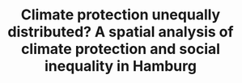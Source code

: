 ---
id: klimaschutz
title: "Climate protection unequally distributed? A spatial analysis of climate protection and social inequality in Hamburg"
title_project: "Climate protection unequally distributed? A spatial analysis of climate protection and social inequality in Hamburg"
title_short: "Klimaschutz"
period: "Oct 24 – Sep 25 (12 months)" 
round: "4"
lecture2go: "70598"
uhh_url: "https://www.hcl.uni-hamburg.de/ddlitlab/data-literacy-studierendenprojekte/vierte-foerderrunde/klimaschutz.html"
students: "Timon Kollhoff, Moritz Rosenboom, Jasmin Baghiana"
mentor: "Jessica Haak"
text: |
    Surveys on climate change show that support for climate protection is related to a person's sociodemographic characteristics. The lower the income and education, the less they view climate change as an urgent problem, the less they participate in climate protection, and the less they see it as necessary. As a student group, we suspect that not only individual characteristics and factors such as unfair cost distribution play a role here, but also spatially unevenly distributed climate protection projects within a city. In our project, we are therefore using Hamburg as an example to reconstruct where climate protection projects are taking place and whether the distribution is systematically related to the social structure of Hamburg's districts. Our results can contribute to making Hamburg's climate policy more socially just and thus promote the acceptance of climate protection.

    Overall, climate change is perceived by the vast majority as a significant threat. In a recent Eurobarometer survey, 93% of all Europeans stated that climate change is a "very serious" to "fairly serious" problem for the world [1, p. 23]. More than half (58%) believe that the transition to a green economy should be accelerated [1, p. 23].

    Despite this broad recognition of the danger, noticeable differences emerge depending on the socioeconomic status of the respondents. It is striking that the more educated and wealthy a person is, and the higher they rate themselves socially, the more likely they are to classify climate change as a major problem. Conversely, hunger, poverty, and the economic situation are identified as the main problems by less educated and wealthy persons [1, pp. 14, 22]. The same pattern is evident in private climate protection measures, such as increased recycling, less meat consumption, and attitudes toward institutional climate protection measures. The lower the social status, the less initiative is taken to combat climate change, and the lower the acceptance and perceived necessity of a variety of measures, especially the energy transition [1].

    In our research project, we address this connection between climate protection projects and the participation, acceptance, and perceived necessity of climate protection, depending on socioeconomic status. We suspect that social differences in support for climate protection can be exacerbated not only by individual characteristics [5], unequal cost distribution, and the (perceived) burden on different actors [2], but also by local differences in the implementation of climate protection projects within a city. We assume that socially disadvantaged people are on average less supportive of climate protection because they may not have sufficient exposure to it in their immediate environment. Initial research results point to a positive correlation between the acceptance of climate protection measures and their actual implementation locally, as well as to “spatial diffusion processes” between neighboring districts [3, p. 20]. If it can also be assumed that participation, acceptance, and perceived necessity of climate protection at the individual level depend on a person's socioeconomic status [1, pp. 14, 22], then it can also be concluded at the context level that climate protection projects are socially unequally distributed locally, as evidenced by the fact that people with low social status are, on average, less supportive of climate protection. This can presumably have an even stronger effect when, as in Hamburg, socially disadvantaged areas are concentrated, mostly spatially separated from areas with a very high social status [4, p. 18].

    Our research project aims to analyze how climate protection differs between Hamburg's districts and whether the distribution of climate protection projects correlates with the social structure of the districts. To this end, we are pursuing the following research questions:

    - Where are climate protection projects being implemented in Hamburg?
    - To what extent do climate protection projects implemented by different actors (city/civil society) differ in their spatial location?
    - How is the social structure of a district related to the climate protection projects implemented there?
    - What implications arise from the (un)equal distribution of climate protection projects?

    At the end of the project, the results will be visible in an interactive map. This will provide a clear overview of potential clusters and differences between districts, actors, and potentially different types of climate protection projects.

    References: 

    [1] Europäische Kommission (2023): Climate Change, Special Eurobarometer 538, Report. DOI: 10.2834/653431 
    [2] Holzmann, Sara und Wolf, Ingo (2023): Klimapolitik und soziale Gerechtigkeit. Wie die deutsche Bevölkerung Zielkonflikte in der Transformation wahrnimmt, Bertelsmann Stiftung (Hrsg.): Gütersloh. DOI:10.11586/2023094 
    [3] Levi, Sebastian, Wolf, Ingo und Sommer, Stephan (2023): Geographische und zeitliche Unterschiede in der Zustimmung zu Klimaschutzpolitik in Deutschland im Zeitverlauf, Kopernikus-Projekt Ariadne (Hrsg.): Potsdam. DOI: 10.48485/pik.2023.003 
    [4] Maaß, Fabian und Huang, Zhiyuan (2023): Sozialmonitoring Integrierte Stadtteilentwicklung – Bericht 2023, Freie und Hansestadt Hamburg (Hrsg.): Hamburg.  
    [5] Droste, Luigi und Wendt, Björn (2021): Who cares? Eine ländervergleichende Analyse klimawandelbezogener Besorgnis in Europa, Soziologie und Nachhaltigkeit, 7(1), 1-42.   

image: "https://www.hcl.uni-hamburg.de/20937855/climate-change-1325882-4b9cfcb530286bef1b86fdbdcb2677738c36bba9.jpg"
image_credit: "andreas160578 / Pixabay"
---